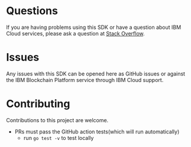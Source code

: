 # Questions
If you are having problems using this SDK or have a question about IBM Cloud services,
please ask a question at
[Stack Overflow](http://stackoverflow.com/questions/ask?tags=ibm-cloud).

# Issues
Any issues with this SDK can be opened here as GitHub issues or against the IBM Blockchain Platform service through IBM Cloud support.

# Contributing
Contributions to this project are welcome.
- PRs must pass the GitHub action tests(which will run automatically)
    - run `go test -v` to test locally
